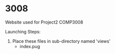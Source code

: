 # 3008
Website used for Project2 COMP3008

Launching Steps:

1. Place these files in sub-directory named 'views'
   - index.pug
   
